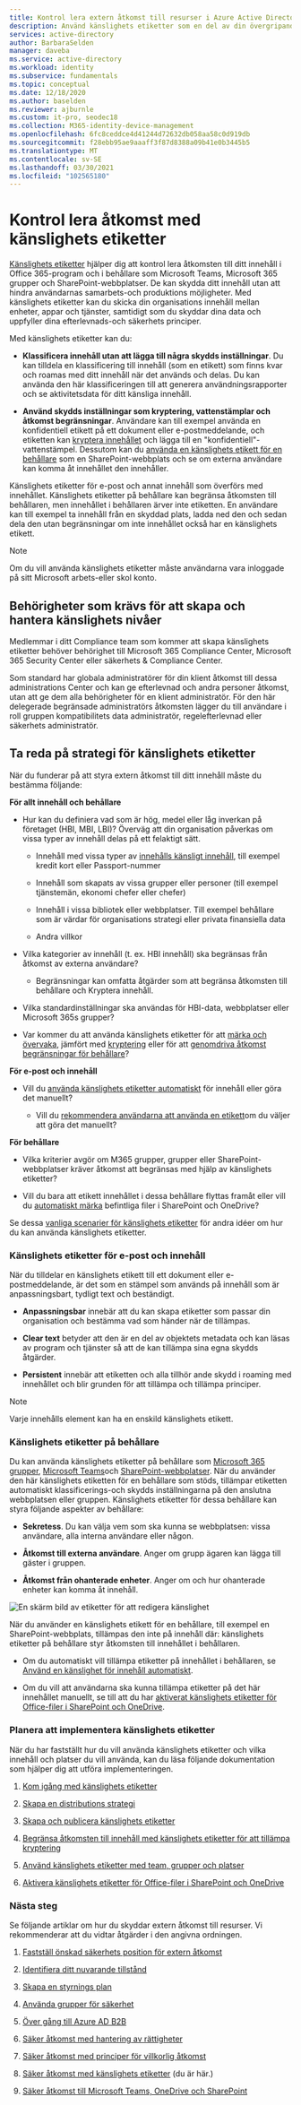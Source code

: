 ```yaml
---
title: Kontrol lera extern åtkomst till resurser i Azure Active Directory med känslighets etiketter.
description: Använd känslighets etiketter som en del av din övergripande säkerhets plan för extern åtkomst.
services: active-directory
author: BarbaraSelden
manager: daveba
ms.service: active-directory
ms.workload: identity
ms.subservice: fundamentals
ms.topic: conceptual
ms.date: 12/18/2020
ms.author: baselden
ms.reviewer: ajburnle
ms.custom: it-pro, seodec18
ms.collection: M365-identity-device-management
ms.openlocfilehash: 6fc8ceddce4d41244d72632db058aa58c0d919db
ms.sourcegitcommit: f28ebb95ae9aaaff3f87d8388a09b41e0b3445b5
ms.translationtype: MT
ms.contentlocale: sv-SE
ms.lasthandoff: 03/30/2021
ms.locfileid: "102565180"
---
```

# <a name="control-access-with-sensitivity-labels"></a>Kontrol lera åtkomst med känslighets etiketter 

[Känslighets etiketter](/microsoft-365/compliance/sensitivity-labels) hjälper dig att kontrol lera åtkomsten till ditt innehåll i Office 365-program och i behållare som Microsoft Teams, Microsoft 365 grupper och SharePoint-webbplatser. De kan skydda ditt innehåll utan att hindra användarnas samarbets-och produktions möjligheter. Med känslighets etiketter kan du skicka din organisations innehåll mellan enheter, appar och tjänster, samtidigt som du skyddar dina data och uppfyller dina efterlevnads-och säkerhets principer. 

Med känslighets etiketter kan du:

* **Klassificera innehåll utan att lägga till några skydds inställningar**. Du kan tilldela en klassificering till innehåll (som en etikett) som finns kvar och roamas med ditt innehåll när det används och delas. Du kan använda den här klassificeringen till att generera användningsrapporter och se aktivitetsdata för ditt känsliga innehåll.

* **Använd skydds inställningar som kryptering, vattenstämplar och åtkomst begränsningar**. Användare kan till exempel använda en konfidentiell etikett på ett dokument eller e-postmeddelande, och etiketten kan [kryptera innehållet](/microsoft-365/compliance/encryption-sensitivity-labels) och lägga till en "konfidentiell"-vattenstämpel. Dessutom kan du [använda en känslighets etikett för en behållare](/microsoft-365/compliance/sensitivity-labels-teams-groups-sites) som en SharePoint-webbplats och se om externa användare kan komma åt innehållet den innehåller.

Känslighets etiketter för e-post och annat innehåll som överförs med innehållet. Känslighets etiketter på behållare kan begränsa åtkomsten till behållaren, men innehållet i behållaren ärver inte etiketten. En användare kan till exempel ta innehåll från en skyddad plats, ladda ned den och sedan dela den utan begränsningar om inte innehållet också har en känslighets etikett.

 >[!NOTE]
>Om du vill använda känslighets etiketter måste användarna vara inloggade på sitt Microsoft arbets-eller skol konto. 

 
## <a name="permissions-necessary-to-create-and-manage-sensitivity-levels"></a>Behörigheter som krävs för att skapa och hantera känslighets nivåer

Medlemmar i ditt Compliance team som kommer att skapa känslighets etiketter behöver behörighet till Microsoft 365 Compliance Center, Microsoft 365 Security Center eller säkerhets & Compliance Center.

Som standard har globala administratörer för din klient åtkomst till dessa administrations Center och kan ge efterlevnad och andra personer åtkomst, utan att ge dem alla behörigheter för en klient administratör. För den här delegerade begränsade administratörs åtkomsten lägger du till användare i roll gruppen kompatibilitets data administratör, regelefterlevnad eller säkerhets administratör.

 

## <a name="determine-your-sensitivity-label-strategy"></a>Ta reda på strategi för känslighets etiketter

När du funderar på att styra extern åtkomst till ditt innehåll måste du bestämma följande:

**För allt innehåll och behållare**

* Hur kan du definiera vad som är hög, medel eller låg inverkan på företaget (HBI, MBI, LBI)? Överväg att din organisation påverkas om vissa typer av innehåll delas på ett felaktigt sätt.

   * Innehåll med vissa typer av [innehålls känsligt innehåll](/microsoft-365/compliance/apply-sensitivity-label-automatically), till exempel kredit kort eller Passport-nummer

   * Innehåll som skapats av vissa grupper eller personer (till exempel tjänstemän, ekonomi chefer eller chefer)

   * Innehåll i vissa bibliotek eller webbplatser. Till exempel behållare som är värdar för organisations strategi eller privata finansiella data

   * Andra villkor

* Vilka kategorier av innehåll (t. ex. HBI innehåll) ska begränsas från åtkomst av externa användare?

   * Begränsningar kan omfatta åtgärder som att begränsa åtkomsten till behållare och Kryptera innehåll.

* Vilka standardinställningar ska användas för HBI-data, webbplatser eller Microsoft 365s grupper?

* Var kommer du att använda känslighets etiketter för att [märka och övervaka](/microsoft-365/compliance/sensitivity-labels), jämfört med [kryptering](/microsoft-365/compliance/encryption-sensitivity-labels) eller för att [genomdriva åtkomst begränsningar för behållare](/microsoft-365/compliance/sensitivity-labels-teams-groups-sites)?

**För e-post och innehåll**

* Vill du [använda känslighets etiketter automatiskt](/microsoft-365/compliance/apply-sensitivity-label-automatically) för innehåll eller göra det manuellt?

   * Vill du [rekommendera användarna att använda en etikett](/microsoft-365/compliance/apply-sensitivity-label-automatically)om du väljer att göra det manuellt?

**För behållare**

* Vilka kriterier avgör om M365 grupper, grupper eller SharePoint-webbplatser kräver åtkomst att begränsas med hjälp av känslighets etiketter?

* Vill du bara att etikett innehållet i dessa behållare flyttas framåt eller vill du [automatiskt märka](/microsoft-365/compliance/apply-sensitivity-label-automatically) befintliga filer i SharePoint och OneDrive?

Se dessa [vanliga scenarier för känslighets etiketter](/microsoft-365/compliance/get-started-with-sensitivity-labels) för andra idéer om hur du kan använda känslighets etiketter.

### <a name="sensitivity-labels-on-email-and-content"></a>Känslighets etiketter för e-post och innehåll

När du tilldelar en känslighets etikett till ett dokument eller e-postmeddelande, är det som en stämpel som används på innehåll som är anpassningsbart, tydligt text och beständigt. 

* **Anpassningsbar** innebär att du kan skapa etiketter som passar din organisation och bestämma vad som händer när de tillämpas.

* **Clear text** betyder att den är en del av objektets metadata och kan läsas av program och tjänster så att de kan tillämpa sina egna skydds åtgärder.

* **Persistent** innebär att etiketten och alla tillhör ande skydd i roaming med innehållet och blir grunden för att tillämpa och tillämpa principer.

 

> [!NOTE]
> Varje innehålls element kan ha en enskild känslighets etikett.


### <a name="sensitivity-labels-on-containers"></a>Känslighets etiketter på behållare

Du kan använda känslighets etiketter på behållare som [Microsoft 365 grupper](../enterprise-users/groups-assign-sensitivity-labels.md), [Microsoft Teams](/microsoft-365/compliance/sensitivity-labels-teams-groups-sites)och [SharePoint-webbplatser](/microsoft-365/compliance/sensitivity-labels-teams-groups-sites). När du använder den här känslighets etiketten för en behållare som stöds, tillämpar etiketten automatiskt klassificerings-och skydds inställningarna på den anslutna webbplatsen eller gruppen. Känslighets etiketter för dessa behållare kan styra följande aspekter av behållare:

* **Sekretess**. Du kan välja vem som ska kunna se webbplatsen: vissa användare, alla interna användare eller någon.

* **Åtkomst till externa användare**. Anger om grupp ägaren kan lägga till gäster i gruppen.

* **Åtkomst från ohanterade enheter**. Anger om och hur ohanterade enheter kan komma åt innehåll.

 

![En skärm bild av etiketter för att redigera känslighet](media/secure-external-access/8-edit-label.png)

 

När du använder en känslighets etikett för en behållare, till exempel en SharePoint-webbplats, tillämpas den inte på innehåll där: känslighets etiketter på behållare styr åtkomsten till innehållet i behållaren. 

* Om du automatiskt vill tillämpa etiketter på innehållet i behållaren, se [Använd en känslighet för innehåll automatiskt](/microsoft-365/compliance/apply-sensitivity-label-automatically).

* Om du vill att användarna ska kunna tillämpa etiketter på det här innehållet manuellt, se till att du har [aktiverat känslighets etiketter för Office-filer i SharePoint och OneDrive](/microsoft-365/compliance/sensitivity-labels-sharepoint-onedrive-files).

### <a name="plan-to-implement-sensitivity-labels"></a>Planera att implementera känslighets etiketter

När du har fastställt hur du vill använda känslighets etiketter och vilka innehåll och platser du vill använda, kan du läsa följande dokumentation som hjälper dig att utföra implementeringen.

1. [Kom igång med känslighets etiketter](/microsoft-365/compliance/get-started-with-sensitivity-labels)

2. [Skapa en distributions strategi](/microsoft-365/compliance/get-started-with-sensitivity-labels)

3. [Skapa och publicera känslighets etiketter](/microsoft-365/compliance/create-sensitivity-labels)

4. [Begränsa åtkomsten till innehåll med känslighets etiketter för att tillämpa kryptering](/microsoft-365/compliance/encryption-sensitivity-labels)

5. [Använd känslighets etiketter med team, grupper och platser](/microsoft-365/compliance/sensitivity-labels-teams-groups-sites)

6. [Aktivera känslighets etiketter för Office-filer i SharePoint och OneDrive](/microsoft-365/compliance/sensitivity-labels-sharepoint-onedrive-files)

### <a name="next-steps"></a>Nästa steg

Se följande artiklar om hur du skyddar extern åtkomst till resurser. Vi rekommenderar att du vidtar åtgärder i den angivna ordningen.

1. [Fastställ önskad säkerhets position för extern åtkomst](1-secure-access-posture.md)

2. [Identifiera ditt nuvarande tillstånd](2-secure-access-current-state.md)

3. [Skapa en styrnings plan](3-secure-access-plan.md)

4. [Använda grupper för säkerhet](4-secure-access-groups.md)

5. [Över gång till Azure AD B2B](5-secure-access-b2b.md)

6. [Säker åtkomst med hantering av rättigheter](6-secure-access-entitlement-managment.md)

7. [Säker åtkomst med principer för villkorlig åtkomst](7-secure-access-conditional-access.md)

8. [Säker åtkomst med känslighets etiketter](8-secure-access-sensitivity-labels.md) (du är här.)

9. [Säker åtkomst till Microsoft Teams, OneDrive och SharePoint](9-secure-access-teams-sharepoint.md)